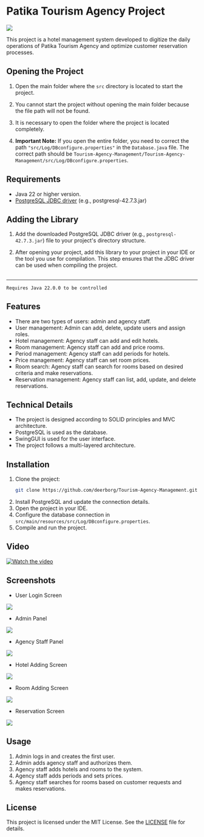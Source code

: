 # Patika Tourism Agency Project

<img src = "assets/banner.png" />

This project is a hotel management system developed to digitize the daily operations of Patika Tourism Agency and optimize customer reservation processes.



## Opening the Project

1. Open the main folder where the `src` directory is located to start the project.

2. You cannot start the project without opening the main folder because the file path will not be found.

3. It is necessary to open the folder where the project is located completely.

4. **Important Note:** If you open the entire folder, you need to correct the path `"src/Log/DBconfigure.properties"` in the `Database.java` file. The correct path should be `Tourism-Agency-Management/Tourism-Agency-Management/src/Log/DBconfigure.properties`.

## Requirements

- Java 22 or higher version.
- [PostgreSQL JDBC driver](https://jdbc.postgresql.org/download.html) (e.g., postgresql-42.7.3.jar)

## Adding the Library

1. Add the downloaded PostgreSQL JDBC driver (e.g., `postgresql-42.7.3.jar`) file to your project's directory structure.

2. After opening your project, add this library to your project in your IDE or the tool you use for compilation. This step ensures that the JDBC driver can be used when compiling the project.


##
---
    Requires Java 22.0.0 to be controlled

## Features

- There are two types of users: admin and agency staff.
- User management: Admin can add, delete, update users and assign roles.
- Hotel management: Agency staff can add and edit hotels.
- Room management: Agency staff can add and price rooms.
- Period management: Agency staff can add periods for hotels.
- Price management: Agency staff can set room prices.
- Room search: Agency staff can search for rooms based on desired criteria and make reservations.
- Reservation management: Agency staff can list, add, update, and delete reservations.

## Technical Details

- The project is designed according to SOLID principles and MVC architecture.
- PostgreSQL is used as the database.
- SwingGUI is used for the user interface.
- The project follows a multi-layered architecture.

## Installation

1. Clone the project:
    ```bash
    git clone https://github.com/deerborg/Tourism-Agency-Management.git
    ```
2. Install PostgreSQL and update the connection details.
3. Open the project in your IDE.
4. Configure the database connection in `src/main/resources/src/Log/DBconfigure.properties`.
5. Compile and run the project.

## Video
[![Watch the video](https://img.youtube.com/vi/64gIdw2fkA0/0.jpg)](https://www.youtube.com/watch?v=64gIdw2fkA0)

## Screenshots

- User Login Screen

<img src = "assets/1.png" />

- Admin Panel

<img src = "assets/3.png" />


- Agency Staff Panel

<img src = "assets/2.png" />

- Hotel Adding Screen

<img src = "assets/2.png" />

- Room Adding Screen

<img src = "assets/8.png" />

- Reservation Screen

<img src = "assets/14.png" />


## Usage

1. Admin logs in and creates the first user.
2. Admin adds agency staff and authorizes them.
3. Agency staff adds hotels and rooms to the system.
4. Agency staff adds periods and sets prices.
5. Agency staff searches for rooms based on customer requests and makes reservations.

## License

This project is licensed under the MIT License. See the [LICENSE](LICENSE) file for details.
